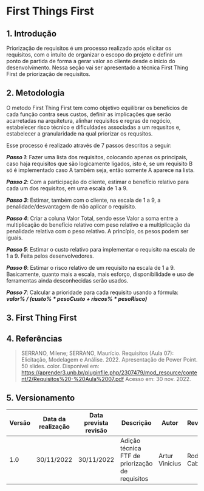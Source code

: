 # First Things First

## 1. Introdução

Priorização de requisitos é um processo realizado após elicitar os requisitos, com o intuito de organizar o escopo do projeto e definir um ponto de partida de forma a gerar valor ao cliente desde o inicio do desenvolvimento.
Nessa seção vai ser apresentado a técnica First Thing First de priorização de requisitos.

## 2. Metodologia
O metodo First Thing First tem como objetivo equilibrar os benefícios de cada função contra seus custos, definir as implicações que serão acarretadas na arquitetura, alinhar requisitos e regras de negócio,
estabelecer risco técnico e dificuldades associadas a um requsitos e, estabelecer a granularidade na qual priorizar os requsitos.

Esse processo é realizado através de 7 passos descritos a seguir:

***Passo 1***: Fazer uma lista dos requisitos, colocando apenas os principais, caso haja requisitos que são logicamente ligados, isto é, se um requisito B só é implementado caso A também seja, então somente A aparece na lista.

***Passo 2***: Com a participação do cliente, estimar o benefício relativo para cada um dos requisitos, em uma escala de 1 a 9.

***Passo 3***: Estimar, também com o cliente, na escala de 1 a 9, a penalidade/desvantagem de não aplicar o requisito.

***Passo 4***: Criar a coluna Valor Total, sendo esse Valor a soma entre a multiplicação do benefício relativo com peso relativo e a multiplicação da penalidade relativa com o peso relativo. A princípio, os pesos podem ser iguais.

***Passo 5***: Estimar o custo relativo para implementar o requisito na escala de 1 a 9. Feita pelos desenvolvedores.

***Passo 6***: Estimar o risco relativo de um requisito na escala de 1 a 9. Basicamente, quanto mais a escala, mais esforço, disponibilidade e uso de ferramentas ainda desconhecidas serão usados.

***Passo 7***: Calcular a prioridade para cada requisito usando a fórmula: ***valor% / (custo% * pesoCusto + riscos% * pesoRisco)***

## 3. First Thing First

## 4. Referências

> SERRANO, Milene; SERRANO, Maurício. Requisitos (Aula 07): Elicitação, Modelagem e Análise. 2022. Apresentação de Power Point. 50 slides. color. Disponível em: https://aprender3.unb.br/pluginfile.php/2307479/mod_resource/content/2/Requisitos%20-%20Aula%2007.pdf Acesso em: 30 nov. 2022.

## 5. Versionamento

| Versão | Data da realização | Data prevista revisão | Descrição | Autor | Revisor |
|--------|------|------|-----------|-------|---------|
| 1.0    | 30/11/2022 | 30/11/2022 | Adição técnica FTF de priorização de requisitos | Artur Vinicius | Rodolfo Cabral |
